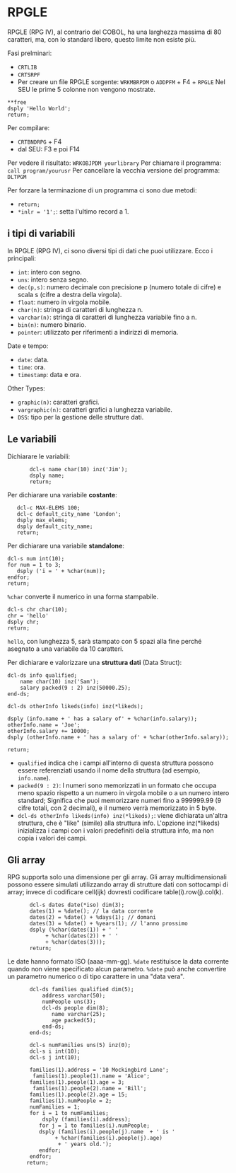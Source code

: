 # RPGLE
RPGLE (RPG IV), al contrario del COBOL, ha una larghezza massima di 80 caratteri, ma, con lo standard libero, questo limite non esiste più.

Fasi prelminari: 
 - ```CRTLIB```
 - ```CRTSRPF```
 - Per creare un file RPGLE sorgente: ```WRKMBRPDM``` o ```ADDPFM``` + F4 + ```RPGLE```
Nel SEU le prime 5 colonne non vengono mostrate.

```RPGLE
**free
dsply 'Hello World';
return;
```
Per compilare: 
 - ```CRTBNDRPG``` + F4
 - dal SEU: F3 e poi F14

Per vedere il risultato: ```WRKOBJPDM yourlibrary```
Per chiamare il programma: ```call program/yourusr```
Per cancellare la vecchia versione del programma: ```DLTPGM```

Per forzare la terminazione di un programma ci sono due metodi:
 - ```return;```
 - ```*inlr = '1';```: setta l'ultimo record a 1.
## i tipi di variabili
In RPGLE (RPG IV), ci sono diversi tipi di dati che puoi utilizzare. Ecco i principali:
 - ```int```: intero con segno.
 - ```uns```: intero senza segno.
 - ```dec(p,s)```: numero decimale con precisione p (numero totale di cifre) e scala s (cifre a destra della virgola).
 - ```float```: numero in virgola mobile.
 - ```char(n)```: stringa di caratteri di lunghezza n.
 - ```varchar(n)```: stringa di caratteri di lunghezza variabile fino a n.
 - ```bin(n)```: numero binario.
 - ```pointer```: utilizzato per riferimenti a indirizzi di memoria.

Date e tempo:
 - ```date```: data.
 - ```time```: ora.
 - ```timestamp```: data e ora.

Other Types:
 - ```graphic(n)```: caratteri grafici.
 - ```vargraphic(n)```: caratteri grafici a lunghezza variabile.
 - ```DSS```: tipo per la gestione delle strutture dati.

## Le variabili
Dichiarare le variabili:
```RPGLE
       dcl-s name char(10) inz('Jim');
       dsply name;
       return;
```

Per dichiarare una variabile **costante**:
```RPGLE
   dcl-c MAX-ELEMS 100;
   dcl-c default_city_name 'London';
   dsply max_elems;
   dsply default_city_name;
   return;
```

Per dichiarare una variabile **standalone**:
```RPGLE
dcl-s num int(10);
for num = 1 to 3;
   dsply ('i = ' + %char(num));
endfor;
return;
```
```%char``` converte il numerico in una forma stampabile.

```RPGLE
dcl-s chr char(10);
chr = 'hello'
dsply chr;
return;
```
```hello```, con lunghezza 5, sarà stampato con 5 spazi alla fine perché asegnato a una variabile da 10 caratteri. 

Per dichiarare e valorizzare una **struttura dati** (Data Struct):
```RPGLE
dcl-ds info qualified;
    name char(10) inz('Sam');
    salary packed(9 : 2) inz(50000.25);
end-ds;

dcl-ds otherInfo likeds(info) inz(*likeds);

dsply (info.name + ' has a salary of' + %char(info.salary));
otherInfo.name = 'Joe';
otherInfo.salary += 10000;
dsply (otherInfo.name + ' has a salary of' + %char(otherInfo.salary));

return;
```
 - ```qualified``` indica che i campi all'interno di questa struttura possono essere referenziati usando il nome della struttura (ad esempio, ```info.name```).
 - ```packed(9 : 2)```: I numeri sono memorizzati in un formato che occupa meno spazio rispetto a un numero in virgola mobile o a un numero intero standard; Significa che puoi memorizzare numeri fino a 999999.99 (9 cifre totali, con 2 decimali), e il numero verrà memorizzato in 5 byte.
 - ```dcl-ds otherInfo likeds(info) inz(*likeds);```: viene dichiarata un'altra struttura, che è "like" (simile) alla struttura info. L'opzione inz(*likeds) inizializza i campi con i valori predefiniti della struttura info, ma non copia i valori dei campi.

## Gli array
RPG supporta solo una dimensione per gli array. Gli array multidimensionali possono essere simulati utilizzando array di strutture dati con sottocampi di array; invece di codificare cell(ijk) dovresti codificare table(i).row(j).col(k).

```RPGLE
       dcl-s dates date(*iso) dim(3); 
       dates(1) = %date(); // la data corrente 
       dates(2) = %date() + %days(1); // domani 
       dates(3) = %date() + %years(1); // l'anno prossimo 
       dsply (%char(dates(1)) + ' ' 
            + %char(dates(2)) + ' ' 
            + %char(dates(3))); 
       return;
```

Le date hanno formato ISO (aaaa-mm-gg).
```%date``` restituisce la data corrente quando non viene specificato alcun parametro. ```%date``` può anche convertire un parametro numerico o di tipo carattere in una "data vera".

```RPGLE
       dcl-ds families qualified dim(5);
           address varchar(50);
           numPeople uns(3); 
           dcl-ds people dim(8); 
              name varchar(25); 
              age packed(5); 
           end-ds; 
       end-ds;

       dcl-s numFamilies uns(5) inz(0);
       dcl-s i int(10);
       dcl-s j int(10); 

       families(1).address = '10 Mockingbird Lane';
        families(1).people(1).name = 'Alice'; 
       families(1).people(1).age = 3;
        families(1).people(2).name = 'Bill'; 
       families(1).people(2).age = 15; 
       families(1).numPeople = 2; 
       numFamilies = 1; 
       for i = 1 to numFamilies;
           dsply (families(i).address); 
          for j = 1 to families(i).numPeople; 
          dsply (families(i).people(j).name  + ' is '
               + %char(families(i).people(j).age)
                + ' years old.'); 
          endfor; 
       endfor;  
      return;
```
